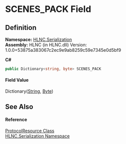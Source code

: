 # SCENES_PACK Field




## Definition
**Namespace:** <a href="N_HLNC_Serialization">HLNC.Serialization</a>  
**Assembly:** HLNC (in HLNC.dll) Version: 1.0.0+53875a383067c2ec9e9ab8259c59e7345e0d5bf9

**C#**
``` C#
public Dictionary<string, byte> SCENES_PACK
```



#### Field Value
Dictionary(<a href="https://learn.microsoft.com/dotnet/api/system.string" target="_blank" rel="noopener noreferrer">String</a>, <a href="https://learn.microsoft.com/dotnet/api/system.byte" target="_blank" rel="noopener noreferrer">Byte</a>)

## See Also


#### Reference
<a href="T_HLNC_Serialization_ProtocolResource">ProtocolResource Class</a>  
<a href="N_HLNC_Serialization">HLNC.Serialization Namespace</a>  
